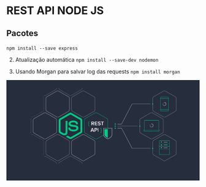 <h1 text-align:"center">REST API NODE JS </h1>

## Pacotes
`npm install --save express`

2. Atualização automática
`npm install --save-dev nodemon`

3. Usando Morgan para salvar log das requests
`npm install morgan`

<img src="./node-js-api.png" />